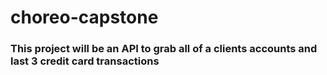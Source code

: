# choreo-capstone

### This project will be an API to grab all of a clients accounts and last 3 credit card transactions
